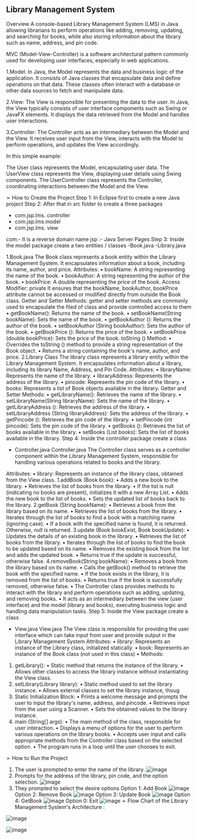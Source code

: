 
## Library Management System

Overview
A console-based Library Management System (LMS) in Java 
allowing librarians to perform operations like adding, 
removing, updating, and searching for books, while also storing 
information about the library such as name, address, and pin 
code.


MVC (Model-View-Controller) is a software architectural pattern commonly used for developing user interfaces, especially in web applications.

1.Model: In Java, the Model represents the data and business logic of the application. It consists of Java classes that encapsulate data and define operations on that data. These classes often interact with a database or other data sources to fetch and manipulate data.

2.View: The View is responsible for presenting the data to the user. In Java, the View typically consists of user interface components such as Swing or JavaFX elements. It displays the data retrieved from the Model and handles user interactions.

3.Controller: The Controller acts as an intermediary between the Model and the View. It receives user input from the View, interacts with the Model to perform operations, and updates the View accordingly.

In this simple example:

The User class represents the Model, encapsulating user data.
The UserView class represents the View, displaying user details using Swing components.
The UserController class represents the Controller, coordinating interactions between the Model and the View.


➢ How to Create the Project
Step 1: In Eclipse first to create a new Java project
Step 2: After that in src folder to create a three packages
- com.jsp.lms. controller
- com.jsp.lms.model
- com.jsp.lms. view

com:- It is a reverse domain name
jsp :- Java Server Pages
Step 3: Inside the model package create a two entities / classes
-Book.java
-Library.java

1.Book.java
The Book class represents a book entity within the Library 
Management System. It encapsulates information about a book, 
including its name, author, and price.
Attributes:
• bookName: A string representing the name of the book.
• bookAuthor: A string representing the author of the book.
• bookPrice: A double representing the price of the book.
Access Modifier: private
It ensures that the bookName, bookAuthor, bookPrice attribute 
cannot be accessed or modified directly from outside the Book
class.
Getter and Setter Methods:
getter and setter methods are commonly used to encapsulate the 
filed of class and provide controlled access to them
• getBookName(): Returns the name of the book.
• setBookName(String bookName): Sets the name of the 
book.
• getBookAuthor (): Returns the author of the book.
• setBookAuthor (String bookAuthor): Sets the author of 
the book.
• getBookPrice (): Returns the price of the book.
• setBookPrice (double bookPrice): Sets the price of the 
book.
toString () Method:
• Overrides the toString () method to provide a string 
representation of the Book object.
• Returns a string containing the book's name, author, and 
price.
2.Library Class
The library class represents a library entity within the 
Library Management System. It encapsulates information 
about a library, including its library Name, Address, and 
Pin Code.
Attributes:
• libraryName: Represents the name of the library.
• libraryAddress: Represents the address of the library.
• pincode: Represents the pin code of the library.
• books: Represents a list of Book objects available in the 
library.
Getter and Setter Methods:
• getLibraryName(): Retrieves the name of the library.
• setLibraryName(String libraryName): Sets the name of 
the library.
• getLibraryAddress (): Retrieves the address of the 
library.
• setLibraryAddress (String libraryAddress): Sets the 
address of the library.
• getPincode (): Retrieves the pin code of the library.
• setPincode (int pincode): Sets the pin code of the library.
• getBooks (): Retrieves the list of books available in the 
library.
• setBooks (List<Book> books): Sets the list of books 
available in the library.
Step 4: Inside the controller package create a class
- Controller.java
Controller.java
The Controller class serves as a controller component within 
the Library Management System, responsible for handling 
various operations related to books and the library.

Attributes:
• library: Represents an instance of the library class, 
obtained from the View class.
1.addBook (Book book):
• Adds a new book to the library.
• Retrieves the list of books from the library.
• If the list is null (indicating no books are present), 
initializes it with a new Array List.
• Adds the new book to the list of books.
• Sets the updated list of books back to the library.
2.getBook (String bookName):
• Retrieves a book from the library based on its name.
• Retrieves the list of books from the library.
• Iterates through the list of books to find a book with a 
matching name (ignoring case).
• If a book with the specified name is found, it is returned. 
Otherwise, null is returned.
3.update (Book bookExist, Book bookUpdate):
• Updates the details of an existing book in the library.
• Retrieves the list of books from the library.
• Iterates through the list of books to find the book to be 
updated based on its name.
• Removes the existing book from the list and adds the 
updated book.
• Returns true if the update is successful, otherwise false.
4.removeBook(String bookName):
• Removes a book from the library based on its name.
• Calls the getBook() method to retrieve the book with the 
specified name.
• If the book exists in the library, it is removed from the list 
of books.
• Returns true if the book is successfully removed, 
otherwise false.
• The Controller class provides methods to interact with 
the library and perform operations such as adding, 
updating, and removing books.
• It acts as an intermediary between the view (user interface) 
and the model (library and books), executing business 
logic and handling data manipulation tasks.
Step 5: Inside the View package create a class
- View.java
View.java
The View class is responsible for providing the user interface 
which can take input from user and provide output in the 
Library Management System
Attributes:
• library: Represents an instance of the Library class, 
initialized statically.
• book: Represents an instance of the Book class (not used 
in this class)
• Methods:
1. getLibrary():
• Static method that returns the instance of the library.
• Allows other classes to access the library instance 
without instantiating the View class.
2. setLibrary(Library library):
• Static method used to set the library instance.
• Allows external classes to set the library instance, 
thoug
3. Static Initialization Block:
• Prints a welcome message and prompts the user to 
input the library's name, address, and pincode.
• Retrieves input from the user using a Scanner.
• Sets the obtained values to the library instance.
4. main (String[] args):
• The main method of the class, responsible for user 
interaction.
• Displays a menu of options for the user to perform 
various operations on the library books.
• Accepts user input and calls appropriate methods 
from the Controller class based on the selected 
option.
• The program runs in a loop until the user chooses to 
exit.

➢ How to Run the Project
1. The user is prompted to enter the name of the library.
   ![image](https://github.com/pwrpriya/Library-Management-System/assets/161859666/fc723180-1cd9-4575-9d67-83f2655552d4)
2. Prompts for the address of the library, pin code, and the 
option selection.
![image](https://github.com/pwrpriya/Library-Management-System/assets/161859666/52c69ce5-93c4-45c3-a83b-e07d2a14df51)
3. They prompted to select the desire options
Option 1: Add Book
![image](https://github.com/pwrpriya/Library-Management-System/assets/161859666/91032ca7-aad0-49e0-b9ac-f3f3eec4e8c9)
Option 2: Remove Book
![image](https://github.com/pwrpriya/Library-Management-System/assets/161859666/926a7b07-04e4-4348-8c68-15ae1b1bb003)
Option 3: Update Book
![image](https://github.com/pwrpriya/Library-Management-System/assets/161859666/f030401e-98d0-4d79-b2d1-1fa5920eaeb5)
Option 4: GetBook
![image](https://github.com/pwrpriya/Library-Management-System/assets/161859666/0157ec4b-0611-4835-a332-711db8542b47)
Option 0: Exit
![image](https://github.com/pwrpriya/Library-Management-System/assets/161859666/3e3f1788-af16-477a-b055-d7f4990d78ab)
➢ Flow Chart of the Library Management System's 
Architecture :


![image](https://github.com/pwrpriya/Library-Management-System/assets/161859666/2c37859f-737e-41b4-9c63-5e9095ddeb70)

![image](https://github.com/pwrpriya/Library-Management-System/assets/161859666/050e1130-f0e8-4380-a85d-fdb07d4fdd5b)








